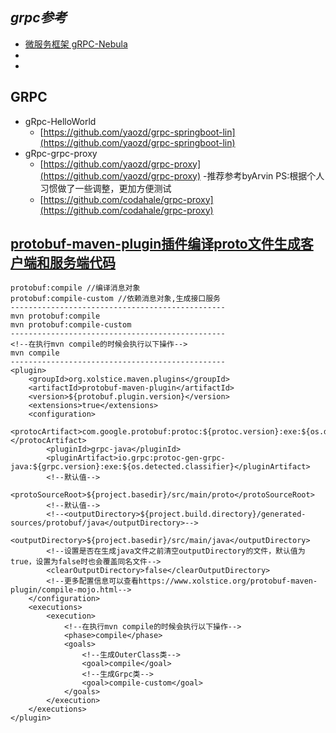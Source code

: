 ## *grpc参考*
- [微服务框架 gRPC-Nebula](https://www.oschina.net/p/grpc-nebula)
- []()
- []()

## GRPC
- gRpc-HelloWorld
    - [https://github.com/yaozd/grpc-springboot-lin](https://github.com/yaozd/grpc-springboot-lin)
- gRpc-grpc-proxy
    - [https://github.com/yaozd/grpc-proxy](https://github.com/yaozd/grpc-proxy) -推荐参考byArvin PS:根据个人习惯做了一些调整，更加方便测试
    - [https://github.com/codahale/grpc-proxy](https://github.com/codahale/grpc-proxy)

## [protobuf-maven-plugin插件编译proto文件生成客户端和服务端代码](https://blog.csdn.net/jiangshuanshuan/article/details/100581269)
```
protobuf:compile //编译消息对象
protobuf:compile-custom //依赖消息对象,生成接口服务
------------------------------------------------
mvn protobuf:compile
mvn protobuf:compile-custom
------------------------------------------------
<!--在执行mvn compile的时候会执行以下操作-->
mvn compile
------------------------------------------------
<plugin>
    <groupId>org.xolstice.maven.plugins</groupId>
    <artifactId>protobuf-maven-plugin</artifactId>
    <version>${protobuf.plugin.version}</version>
    <extensions>true</extensions>
    <configuration>
        <protocArtifact>com.google.protobuf:protoc:${protoc.version}:exe:${os.detected.classifier}</protocArtifact>
        <pluginId>grpc-java</pluginId>
        <pluginArtifact>io.grpc:protoc-gen-grpc-java:${grpc.version}:exe:${os.detected.classifier}</pluginArtifact>
        <!--默认值-->
        <protoSourceRoot>${project.basedir}/src/main/proto</protoSourceRoot>
        <!--默认值-->
        <!--<outputDirectory>${project.build.directory}/generated-sources/protobuf/java</outputDirectory>-->
        <outputDirectory>${project.basedir}/src/main/java</outputDirectory>
        <!--设置是否在生成java文件之前清空outputDirectory的文件，默认值为true，设置为false时也会覆盖同名文件-->
        <clearOutputDirectory>false</clearOutputDirectory>
        <!--更多配置信息可以查看https://www.xolstice.org/protobuf-maven-plugin/compile-mojo.html-->
    </configuration>
    <executions>
        <execution>
            <!--在执行mvn compile的时候会执行以下操作-->
            <phase>compile</phase>
            <goals>
                <!--生成OuterClass类-->
                <goal>compile</goal>
                <!--生成Grpc类-->
                <goal>compile-custom</goal>
            </goals>
        </execution>
    </executions>
</plugin>
```
